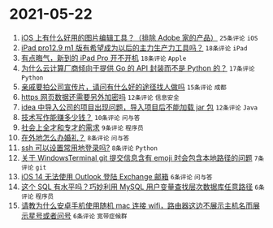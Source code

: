 # 2021-05-22

1. [iOS 上有什么好用的图片编辑工具？（排除 Adobe 家的产品）](https://www.v2ex.com/t/778490) `25条评论` `iOS`
1. [iPad pro12.9 m1 版有希望成为以后的主力生产力工具吗？](https://www.v2ex.com/t/778512) `18条评论` `iPad`
1. [有点晦气，新到的 iPad Pro 开不开机](https://www.v2ex.com/t/778493) `18条评论` `Apple`
1. [为什么云计算厂商倾向于提供 Go 的 API 封装而不是 Python 的？](https://www.v2ex.com/t/778518) `17条评论` `Python`
1. [亲戚要拍公司宣传片，请问有什么好的途径找人做吗](https://www.v2ex.com/t/778488) `15条评论` `成都`
1. [https 网页数据还需要另外加密吗](https://www.v2ex.com/t/778499) `12条评论` `信息安全`
1. [idea 中导入公司的项目出现问题，导入项目后不能加载 jar 包](https://www.v2ex.com/t/778487) `12条评论` `Java`
1. [技术写作能赚多少钱？](https://www.v2ex.com/t/778497) `10条评论` `问与答`
1. [社会上全才和专才的需求](https://www.v2ex.com/t/778492) `9条评论` `程序员`
1. [在外地怎么办婚礼？](https://www.v2ex.com/t/778505) `8条评论` `问与答`
1. [ssh 可以设置常用地登录吗?](https://www.v2ex.com/t/778496) `8条评论` `Python`
1. [关于 WindowsTerminal git 提交信息含有 emoji 时会包含本地路径的问题](https://www.v2ex.com/t/778491) `7条评论` `git`
1. [iOS 14 无法使用 Outlook 登陆 Exchange 邮箱](https://www.v2ex.com/t/778494) `6条评论` `问与答`
1. [这个 SQL 有水平吗？巧妙利用 MySQL 用户变量查找层次数据库任意路径](https://www.v2ex.com/t/778486) `6条评论` `程序员`
1. [请教为什么安卓手机使用随机 mac 连接 wifi，路由器这边不展示主机名而展示星号或者问号](https://www.v2ex.com/t/778484) `6条评论` `宽带症候群`
